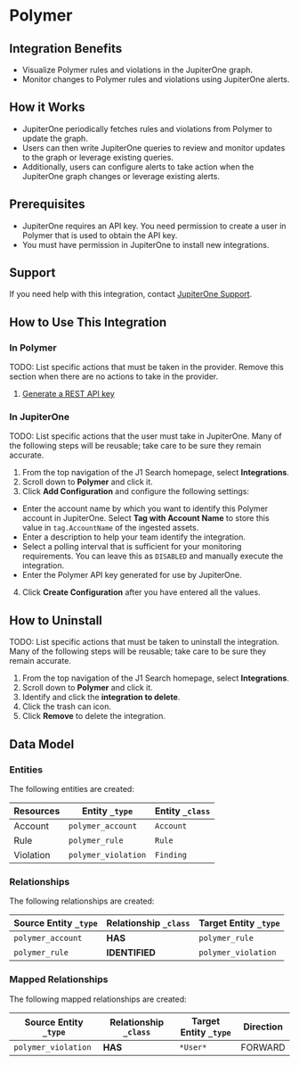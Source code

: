# Polymer

## Integration Benefits

- Visualize Polymer rules and violations in the JupiterOne graph.
- Monitor changes to Polymer rules and violations using JupiterOne alerts.

## How it Works

- JupiterOne periodically fetches rules and violations from Polymer to update
  the graph.
- Users can then write JupiterOne queries to review and monitor updates to the
  graph or leverage existing queries.
- Additionally, users can configure alerts to take action when the JupiterOne
  graph changes or leverage existing alerts.

## Prerequisites

- JupiterOne requires an API key. You need permission to create a user in
  Polymer that is used to obtain the API key.
- You must have permission in JupiterOne to install new integrations.

## Support

If you need help with this integration, contact
[JupiterOne Support](https://support.jupiterone.io).

## How to Use This Integration

### In Polymer

TODO: List specific actions that must be taken in the provider. Remove this
section when there are no actions to take in the provider.

1. [Generate a REST API key](https://example.com/docs/generating-api-keys)

### In JupiterOne

TODO: List specific actions that the user must take in JupiterOne. Many of the
following steps will be reusable; take care to be sure they remain accurate.

1. From the top navigation of the J1 Search homepage, select **Integrations**.
2. Scroll down to **Polymer** and click it.
3. Click **Add Configuration** and configure the following settings:

- Enter the account name by which you want to identify this Polymer account in
  JupiterOne. Select **Tag with Account Name** to store this value in
  `tag.AccountName` of the ingested assets.
- Enter a description to help your team identify the integration.
- Select a polling interval that is sufficient for your monitoring requirements.
  You can leave this as `DISABLED` and manually execute the integration.
- Enter the Polymer API key generated for use by JupiterOne.

4. Click **Create Configuration** after you have entered all the values.

## How to Uninstall

TODO: List specific actions that must be taken to uninstall the integration.
Many of the following steps will be reusable; take care to be sure they remain
accurate.

1. From the top navigation of the J1 Search homepage, select **Integrations**.
2. Scroll down to **Polymer** and click it.
3. Identify and click the **integration to delete**.
4. Click the trash can icon.
5. Click **Remove** to delete the integration.

<!-- {J1_DOCUMENTATION_MARKER_START} -->
<!--
********************************************************************************
NOTE: ALL OF THE FOLLOWING DOCUMENTATION IS GENERATED USING THE
"j1-integration document" COMMAND. DO NOT EDIT BY HAND! PLEASE SEE THE DEVELOPER
DOCUMENTATION FOR USAGE INFORMATION:

https://github.com/JupiterOne/sdk/blob/main/docs/integrations/development.md
********************************************************************************
-->

## Data Model

### Entities

The following entities are created:

| Resources | Entity `_type`      | Entity `_class` |
| --------- | ------------------- | --------------- |
| Account   | `polymer_account`   | `Account`       |
| Rule      | `polymer_rule`      | `Rule`          |
| Violation | `polymer_violation` | `Finding`       |

### Relationships

The following relationships are created:

| Source Entity `_type` | Relationship `_class` | Target Entity `_type` |
| --------------------- | --------------------- | --------------------- |
| `polymer_account`     | **HAS**               | `polymer_rule`        |
| `polymer_rule`        | **IDENTIFIED**        | `polymer_violation`   |

### Mapped Relationships

The following mapped relationships are created:

| Source Entity `_type` | Relationship `_class` | Target Entity `_type` | Direction |
| --------------------- | --------------------- | --------------------- | --------- |
| `polymer_violation`   | **HAS**               | `*User*`              | FORWARD   |

<!--
********************************************************************************
END OF GENERATED DOCUMENTATION AFTER BELOW MARKER
********************************************************************************
-->
<!-- {J1_DOCUMENTATION_MARKER_END} -->
